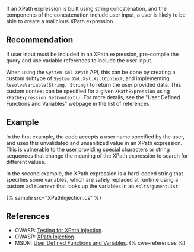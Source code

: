 If an XPath expression is built using string concatenation, and the components of the concatenation include user input, a user is likely to be able to create a malicious XPath expression.


## Recommendation
If user input must be included in an XPath expression, pre-compile the query and use variable references to include the user input.

When using the `System.Xml.XPath` API, this can be done by creating a custom subtype of `System.Xml.Xsl.XsltContext`, and implementing `ResolveVariable(String, String)` to return the user provided data. This custom context can be specified for a given `XPathExpression` using `XPathExpression.SetContext()`. For more details, see the "User Defined Functions and Variables" webpage in the list of references.


## Example
In the first example, the code accepts a user name specified by the user, and uses this unvalidated and unsanitized value in an XPath expression. This is vulnerable to the user providing special characters or string sequences that change the meaning of the XPath expression to search for different values.

In the second example, the XPath expression is a hard-coded string that specifies some variables, which are safely replaced at runtime using a custom `XsltContext` that looks up the variables in an `XsltArgumentList`.

{% sample src="XPathInjection.cs" %}

## References
* OWASP: [Testing for XPath Injection](https://owasp.org/www-project-web-security-testing-guide/latest/4-Web_Application_Security_Testing/07-Input_Validation_Testing/09-Testing_for_XPath_Injection).
* OWASP: [XPath Injection](https://www.owasp.org/index.php/XPATH_Injection).
* MSDN: [User Defined Functions and Variables](https://msdn.microsoft.com/en-us/library/dd567715.aspx).
{% cwe-references %}
